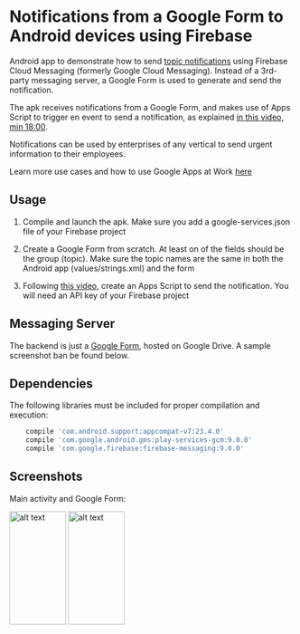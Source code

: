 # Notifications from a Google Form to Android devices using Firebase #
Android app to demonstrate how to send [topic notifications](https://firebase.google.com/docs/notifications/android/console-topics#set_up_the_sdk) using Firebase Cloud Messaging (formerly Google Cloud Messaging).
Instead of a 3rd-party messaging server, a Google Form is used to generate and send the notification.

The apk receives notifications from a Google Form, and makes use of Apps Script to trigger en event to send a notification, as explained [in this video, min 18:00](https://www.youtube.com/watch?v=RSgMEtRl0sw).

Notifications can be used by enterprises of any vertical to send urgent information to their employees. 

Learn more use cases and how to use Google Apps at Work [here](https://apps.google.com/learning-center/use-at-work/)


## Usage

1) Compile and launch the apk. Make sure you add a google-services.json file of your Firebase project

2) Create a Google Form from scratch. At least on of the fields should be the group (topic). Make sure the topic names are the same in both the Android app (values/strings.xml) and the form

3) Following [this video](https://www.youtube.com/watch?v=RSgMEtRl0sw), create an Apps Script to send the notification. You will need an API key of your Firebase project


## Messaging Server

The backend is just a [Google Form](https://www.google.es/intl/es/forms/about/), hosted on Google Drive. A sample screenshot ban be found below.


## Dependencies

The following libraries must be included for proper compilation and execution:

```groovy  
    compile 'com.android.support:appcompat-v7:23.4.0'
    compile 'com.google.android.gms:play-services-gcm:9.0.0'
    compile 'com.google.firebase:firebase-messaging:9.0.0'
```


## Screenshots

Main activity and Google Form:

<img src="https://raw.githubusercontent.com/rafaelsf80/firebase-notifications-for-work/master/screenshots/main.png" alt="alt text" width="100" height="200">
<img src="https://raw.githubusercontent.com/rafaelsf80/firebase-notifications-for-work/master/screenshots/form.png" alt="alt text" width="100" height="200">
